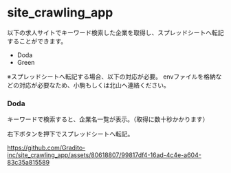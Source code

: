 # site_crawling_app

以下の求人サイトでキーワード検索した企業を取得し、スプレッドシートへ転記することができます。

- Doda
- Green


※スプレッドシートへ転記する場合、以下の対応が必要。
envファイルを格納などの対応が必要なため、小駒もしくは北山へ連絡ください。

### Doda
キーワードで検索すると、企業名一覧が表示。（取得に数十秒かかります）

右下ボタンを押下でスプレッドシートへ転記。

https://github.com/Gradito-inc/site_crawling_app/assets/80618807/99817df4-16ad-4c4e-a604-83c35a815589







